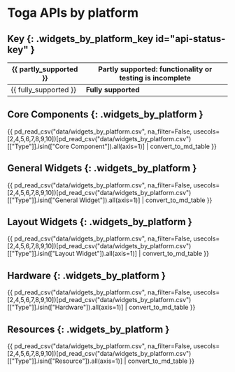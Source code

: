 # Toga APIs by platform

## Key  {: .widgets_by_platform_key id="api-status-key" }

| {{ partly_supported }} | Partly supported: functionality or testing is incomplete |
|------------------------|----|
| {{ fully_supported }}  | **Fully supported** |

## Core Components {: .widgets_by_platform }

{{ pd_read_csv("data/widgets_by_platform.csv", na_filter=False, usecols=[2,4,5,6,7,8,9,10])[pd_read_csv("data/widgets_by_platform.csv")[["Type"]].isin(["Core Component"]).all(axis=1)] | convert_to_md_table }}

## General Widgets {: .widgets_by_platform }

{{ pd_read_csv("data/widgets_by_platform.csv", na_filter=False, usecols=[2,4,5,6,7,8,9,10])[pd_read_csv("data/widgets_by_platform.csv")[["Type"]].isin(["General Widget"]).all(axis=1)] | convert_to_md_table }}

## Layout Widgets {: .widgets_by_platform }

{{ pd_read_csv("data/widgets_by_platform.csv", na_filter=False, usecols=[2,4,5,6,7,8,9,10])[pd_read_csv("data/widgets_by_platform.csv")[["Type"]].isin(["Layout Widget"]).all(axis=1)] | convert_to_md_table }}

## Hardware {: .widgets_by_platform }

{{ pd_read_csv("data/widgets_by_platform.csv", na_filter=False, usecols=[2,4,5,6,7,8,9,10])[pd_read_csv("data/widgets_by_platform.csv")[["Type"]].isin(["Hardware"]).all(axis=1)] | convert_to_md_table }}

## Resources {: .widgets_by_platform }

{{ pd_read_csv("data/widgets_by_platform.csv", na_filter=False, usecols=[2,4,5,6,7,8,9,10])[pd_read_csv("data/widgets_by_platform.csv")[["Type"]].isin(["Resource"]).all(axis=1)] | convert_to_md_table }}
